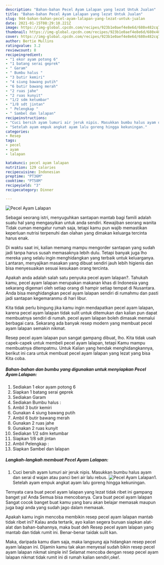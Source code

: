 ```yaml
---
description: "Bahan-bahan Pecel Ayam Lalapan yang lezat Untuk Jualan"
title: "Bahan-bahan Pecel Ayam Lalapan yang lezat Untuk Jualan"
slug: 944-bahan-bahan-pecel-ayam-lalapan-yang-lezat-untuk-jualan
date: 2021-01-15T08:29:10.221Z
image: https://img-global.cpcdn.com/recipes/923b1e0aef4e8e6d/680x482cq70/pecel-ayam-lalapan-foto-resep-utama.jpg
thumbnail: https://img-global.cpcdn.com/recipes/923b1e0aef4e8e6d/680x482cq70/pecel-ayam-lalapan-foto-resep-utama.jpg
cover: https://img-global.cpcdn.com/recipes/923b1e0aef4e8e6d/680x482cq70/pecel-ayam-lalapan-foto-resep-utama.jpg
author: Bertie Mullins
ratingvalue: 3.2
reviewcount: 8
recipeingredient:
- "1 ekor ayam potong 6"
- "1 batang serai geprek"
- " Garam"
- " Bumbu halus "
- "3 butir kemiri"
- "4 siung bawang putih"
- "6 butir bawang merah"
- "2 ruas jahe"
- "2 ruas kunyit"
- "1/2 sdm ketumbar"
- "1/8 sdt jintan"
- " Pelengkap "
- " Sambel dan lalapan"
recipeinstructions:
- "Cuci bersih ayam lumuri air jeruk nipis. Masukkan bumbu halus ayam dan serai d wajan atau panci beri air lalu rebus."
- "Setelah ayam empuk angkat ayam lalu goreng hingga kekuningan."
categories:
- Resep
tags:
- pecel
- ayam
- lalapan

katakunci: pecel ayam lalapan 
nutrition: 129 calories
recipecuisine: Indonesian
preptime: "PT36M"
cooktime: "PT58M"
recipeyield: "3"
recipecategory: Dinner

---
```



![Pecel Ayam Lalapan](https://img-global.cpcdn.com/recipes/923b1e0aef4e8e6d/680x482cq70/pecel-ayam-lalapan-foto-resep-utama.jpg)

Sebagai seorang istri, menyuguhkan santapan mantab bagi famili adalah suatu hal yang mengasyikan untuk anda sendiri. Kewajiban seorang  wanita Tidak cuman mengatur rumah saja, tetapi kamu pun wajib memastikan keperluan nutrisi terpenuhi dan olahan yang dimakan keluarga tercinta harus enak.

Di waktu  saat ini, kalian memang mampu mengorder santapan yang sudah jadi tanpa harus susah memasaknya lebih dulu. Tetapi banyak juga lho mereka yang selalu ingin menghidangkan yang terbaik untuk keluarganya. Lantaran, menyajikan masakan yang dibuat sendiri jauh lebih higienis dan bisa menyesuaikan sesuai kesukaan orang tercinta. 



Apakah anda adalah salah satu penyuka pecel ayam lalapan?. Tahukah kamu, pecel ayam lalapan merupakan makanan khas di Indonesia yang sekarang digemari oleh setiap orang di hampir setiap tempat di Nusantara. Anda bisa menghidangkan pecel ayam lalapan sendiri di rumahmu dan pasti jadi santapan kegemaranmu di hari libur.

Kita tidak perlu bingung jika kamu ingin mendapatkan pecel ayam lalapan, karena pecel ayam lalapan tidak sulit untuk ditemukan dan kalian pun dapat membuatnya sendiri di rumah. pecel ayam lalapan boleh dimasak memalui berbagai cara. Sekarang ada banyak resep modern yang membuat pecel ayam lalapan semakin nikmat.

Resep pecel ayam lalapan pun sangat gampang dibuat, lho. Kita tidak usah capek-capek untuk membeli pecel ayam lalapan, tetapi Kamu mampu membuatnya ditempatmu. Untuk Kalian yang hendak menghidangkannya, berikut ini cara untuk membuat pecel ayam lalapan yang lezat yang bisa Kita coba.

<!--inarticleads1-->

##### Bahan-bahan dan bumbu yang digunakan untuk menyiapkan Pecel Ayam Lalapan:

1. Sediakan 1 ekor ayam potong 6
1. Siapkan 1 batang serai geprek
1. Sediakan  Garam
1. Sediakan  Bumbu halus :
1. Ambil 3 butir kemiri
1. Gunakan 4 siung bawang putih
1. Ambil 6 butir bawang merah
1. Gunakan 2 ruas jahe
1. Gunakan 2 ruas kunyit
1. Sediakan 1/2 sdm ketumbar
1. Siapkan 1/8 sdt jintan
1. Ambil  Pelengkap :
1. Siapkan  Sambel dan lalapan




<!--inarticleads2-->

##### Langkah-langkah membuat Pecel Ayam Lalapan:

1. Cuci bersih ayam lumuri air jeruk nipis. Masukkan bumbu halus ayam dan serai d wajan atau panci beri air lalu rebus.
<img src="https://img-global.cpcdn.com/steps/e13fb55fc72223b8/160x128cq70/pecel-ayam-lalapan-langkah-memasak-1-foto.jpg" alt="Pecel Ayam Lalapan">1. Setelah ayam empuk angkat ayam lalu goreng hingga kekuningan.




Ternyata cara buat pecel ayam lalapan yang lezat tidak ribet ini gampang banget ya! Anda Semua bisa mencobanya. Cara buat pecel ayam lalapan Sangat cocok banget buat kamu yang baru akan belajar memasak maupun juga bagi anda yang sudah jago dalam memasak.

Apakah kamu ingin mencoba membikin resep pecel ayam lalapan mantab tidak ribet ini? Kalau anda tertarik, ayo kalian segera buruan siapkan alat-alat dan bahan-bahannya, maka buat deh Resep pecel ayam lalapan yang mantab dan tidak rumit ini. Benar-benar taidak sulit kan. 

Maka, daripada kamu diam saja, maka langsung aja hidangkan resep pecel ayam lalapan ini. Dijamin kamu tak akan menyesal sudah bikin resep pecel ayam lalapan nikmat simple ini! Selamat mencoba dengan resep pecel ayam lalapan nikmat tidak rumit ini di rumah kalian sendiri,oke!.

